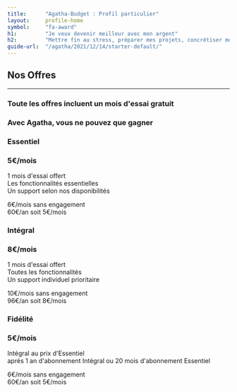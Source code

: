 ```yaml
---
title:      "Agatha-Budget : Profil particulier"
layout:     profile-home
symbol:     "fa-award"
h1:         "Je veux devenir meilleur avec mon argent"
h2:         "Mettre fin au stress, préparer mes projets, concrétiser mon avenir"
guide-url:  "/agatha/2021/12/14/starter-default/"
---
```


<div class="row">
    <div class="col-lg-12 text-center">
        <div class="section-heading">
            <h2>Nos Offres</h2>
            <hr>
            <h3>Toute les offres incluent un mois d'essai gratuit</h3>
            <h3>Avec Agatha, vous ne pouvez que gagner</h3>
        </div>
    </div>
</div>
<div class="row pricing">
    <div class="container-fluid">
        <div class="row col-md-8 col-md-offset-2">
            <div class="col-md-6">
                <div id="essentiel-pricing" class="feature-item">
                    <i class="icon-paper-plane text-primary"></i>
                    <h3>Essentiel</h3>
                    <h3>5€/mois</h3>
                    <p class="text-muted">
                        1 mois d'essai offert
                        <br/>Les fonctionnalités essentielles
                        <br/>Un support selon nos disponibilités
                    </p>
                    <p class="text-muted">6€/mois sans engagement
                        <br/>60€/an soit 5€/mois
                    </p>
                </div>
            </div>
            <div class="col-md-6">
                <div id="integral-pricing" class="feature-item">
                    <i class="icon-plane text-primary icon-flipped"></i>
                    <h3>Intégral</h3>
                    <h3>8€/mois</h3>
                    <p class="text-muted">
                        1 mois d'essai offert
                        <br/>Toutes les fonctionnalités
                        <br/>Un support individuel prioritaire
                    </p>
                    <p class="text-muted">10€/mois sans engagement
                        <br/>96€/an soit 8€/mois
                    </p>
                </div>
            </div>
        </div>
        <div class="row col-md-8 col-md-offset-2">
            <div class="col-md-12">
                <div id="faithfull-pricing" class="feature-item">
                    <i class="icon-diamond text-primary"></i>
                    <h3>Fidélité</h3>
                    <h3>5€/mois</h3>
                    <p class="text-muted">Intégral au prix d'Essentiel
                        <br/>après 1 an d'abonnement Intégral ou 20 mois d'abonnement Essentiel</p>
                    <p class="text-muted">6€/mois sans engagement
                        <br/>60€/an soit 5€/mois
                    </p>
                </div>
            </div>
        </div>
    </div>
</div>